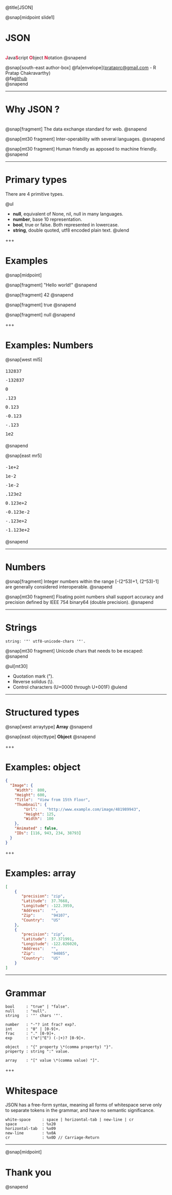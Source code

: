 @title[JSON]

@snap[midpoint slide1]
<h1>JSON</h1>
<br/>
<b style="color: crimson;">J</b>ava<b style="color: crimson;">S</b>cript
<b style="color: crimson;">O</b>bject
<b style="color: crimson;">N</b>otation
@snapend


@snap[south-east author-box]
@fa[envelope](prataprc@gmail.com - R Pratap Chakravarthy) <br/>
@fa[github](https://github.com/bnclabs/jsondata) <br/>
@snapend

---

Why JSON ?
==========

<br/>
@snap[fragment]
The data exchange standard for web.
@snapend

@snap[mt30 fragment]
Inter-operability with several languages.
@snapend

@snap[mt30 fragment]
Human friendly as apposed to machine friendly.
@snapend

---

Primary types
=============

There are 4 primitive types.

@ul
* **null**, equivalent of None, nil, null in many languages.
* **number**, base 10 representation.
* **bool**, true or false. Both represented in lowercase.
* **string**, double quoted, utf8 encoded plain text.
@ulend

+++

Examples
========

@snap[midpoint]

@snap[fragment]
"Hello world!"
@snapend

@snap[fragment]
42
@snapend

@snap[fragment]
true
@snapend

@snap[fragment]
null
@snapend

+++

Examples: Numbers
=================

@snap[west ml5]
<pre style="line-height: 2em">
132837
-132837
0
.123
0.123
-0.123
-.123
1e2
</pre>
@snapend

@snap[east mr5]
<pre style="line-height: 2em">
-1e+2
1e-2
-1e-2
.123e2
0.123e+2
-0.123e-2
-.123e+2
-1.123e+2
</pre>
@snapend

---

Numbers
=======

@snap[fragment]
Integer numbers within the range [-(2^53)+1, (2^53)-1] are generally considered interoperable.
@snapend

@snap[mt30 fragment]
Floating point numbers shall support accuracy and precision defined by IEEE 754 binary64 (double precision).
@snapend

---

Strings
=======

```bnf
string: '"' utf8-unicode-chars '"'.
```

@snap[mt30 fragment]
Unicode chars that needs to be escaped:
@snapend

@ul[mt30]
* Quotation mark (").
* Reverse solidus (\\).
* Control characters (U+0000 through U+001F)
@ulend

---

Structured types
================

@snap[west arraytype]
**Array**
@snapend

@snap[east objecttype]
**Object**
@snapend

+++

Examples: object
================

```json
{
  "Image": {
	"Width":  800,
	"Height": 600,
	"Title":  "View from 15th Floor",
	"Thumbnail": {
		"Url":    "http://www.example.com/image/481989943",
		"Height": 125,
		"Width":  100
	},
	"Animated" : false,
	"IDs": [116, 943, 234, 38793]
  }
}
```

+++

Examples: array
===============

```json
[
	{
	   "precision": "zip",
	   "Latitude":  37.7668,
	   "Longitude": -122.3959,
	   "Address":   "",
	   "Zip":       "94107",
	   "Country":   "US"
	},
	{
	   "precision": "zip",
	   "Latitude":  37.371991,
	   "Longitude": -122.026020,
	   "Address":   "",
	   "Zip":       "94085",
	   "Country":   "US"
	}
]
```

---

Grammar
=======

```bnf
bool     : "true" | "false".
null     : "null".
string   : '"' chars '"'.

number   : "-"? int frac? exp?.
int      : "0" | [0-9]+.
frac     : "." [0-9]+.
exp      : ("e"|"E") (-|+)? [0-9]+.

object   : "{" property \*(comma property) "}".
property : string ":" value.

array    : "[" value \*(comma value) "]".
```

+++

Whitespace
==========

JSON has a free-form syntax, meaning all forms of whitespace
serve only to separate tokens in the grammar, and have no
semantic significance.

```bnf
white-space     : space | horizontal-tab | new-line | cr
space           : %x20
horizontal-tab  : %x09
new-line        : %x0A
cr              : %x0D // Carriage-Return
```

---

@snap[midpoint]
<h1>Thank you</h1>
@snapend
